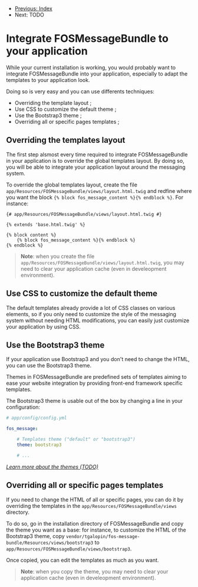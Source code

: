 - [Previous: Index](00-index.md)
- Next: TODO

Integrate FOSMessageBundle to your application
==============================================

While your current installation is working, you would probably want to integrate FOSMessageBundle
into your application, especially to adapt the templates to your application look.

Doing so is very easy and you can use differents techniques:

- Overriding the template layout ;
- Use CSS to customize the default theme ;
- Use the Bootstrap3 theme ;
- Overriding all or specific pages templates ;


Overriding the templates layout
-------------------------------

The first step alsmost every time required to integrate FOSMessageBundle in your
application is to override the global templates layout. By doing so, you will be 
able to integrate your application layout around the messaging system.

To override the global templates layout, create the file
`app/Resources/FOSMessageBundle/views/layout.html.twig` and redfine where you
want the block `{% block fos_message_content %}{% endblock %}`. For instance:

``` twig
{# app/Resources/FOSMessageBundle/views/layout.html.twig #}

{% extends 'base.html.twig' %}

{% block content %}
    {% block fos_message_content %}{% endblock %}
{% endblock %}
```

> **Note**: when you create the file `app/Resources/FOSMessageBundle/views/layout.html.twig`,
> you may need to clear your application cache (even in develeopment environment).

Use CSS to customize the default theme
--------------------------------------

The default templates already provide a lot of CSS classes on various elements,
so if you only need to customize the style of the messaging system without needing
HTML modifications, you can easily just customize your application by using CSS.

Use the Bootstrap3 theme
------------------------

If your application use Bootstrap3 and you don't need to change the HTML,
you can use the Bootstrap3 theme.

Themes in FOSMessageBundle are predefined sets of templates aiming to ease
your website integration by providing front-end framework specific templates.

The Bootstrap3 theme is usable out of the box by changing a line in your configuration:

``` yml
# app/config/config.yml

fos_message:

    # Templates theme ("default" or "bootstrap3")
    theme: bootstrap3

    # ...
```

*[Learn more about the themes (TODO)]()*

Overriding all or specific pages templates
------------------------------------------

If you need to change the HTML of all or specific pages, you can do it by overriding the
templates in the `app/Resources/FOSMessageBundle/views` directory.

To do so, go in the installation directory of FOSMessageBundle and copy the theme you want
as a base: for instance, to customize the HTML of the Bootstrap3 theme, copy
`vendor/tgalopin/fos-message-bundle/Resources/views/bootstrap3` to 
`app/Resources/FOSMessageBundle/views/bootstrap3`.

Once copied, you can edit the templates as much as you want.

> **Note**: when you copy the theme, you may need to clear your application cache
> (even in develeopment environment).
